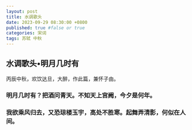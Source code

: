 ```yaml
---
layout: post
title: 水调歌头
date: 2023-09-29 08:30:00 +0800
published: true #false or true
categories: 宋词
tags: 苏轼 中秋
---
```


<h2>水调歌头•明月几时有</h2>

丙辰中秋，欢饮达旦，大醉，作此篇，兼怀子由。


<h3>明月几时有？把酒问青天。不知天上宫阙，今夕是何年。</h3>


<h3>我欲乘风归去，又恐琼楼玉宇，高处不胜寒。起舞弄清影，何似在人间。</h3>
